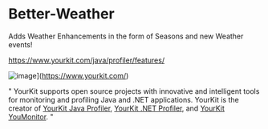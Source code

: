 # Better-Weather
Adds Weather Enhancements in the form of Seasons and new Weather events!


https://www.yourkit.com/java/profiler/features/


![image](https://user-images.githubusercontent.com/66983020/121853220-7fc1a780-cca5-11eb-8098-5411b8179698.png)](https://www.yourkit.com/)


"
YourKit supports open source projects with innovative and intelligent tools
for monitoring and profiling Java and .NET applications.
YourKit is the creator of <a href="https://www.yourkit.com/java/profiler/">YourKit Java Profiler</a>,
<a href="https://www.yourkit.com/.net/profiler/">YourKit .NET Profiler</a>,
and <a href="https://www.yourkit.com/youmonitor/">YourKit YouMonitor</a>.
"
